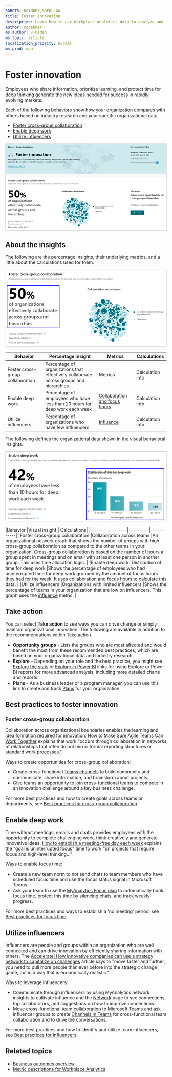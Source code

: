 ```yaml
---
ROBOTS: NOINDEX,NOFOLLOW
title: Foster innovation
description: Learn how to use Workplace Analytics data to analyze and foster innovation in your organization
author: madehmer
ms.author: v-mideh
ms.topic: article
localization_priority: normal 
ms.prod: wpa
---
```


# Foster innovation

Employees who share information, prioritize learning, and protect time for deep thinking generate the new ideas needed for success in rapidly evolving markets.

Each of the following behaviors show how your organization compares with others based on industry research and your specific organizational data.

* [Foster cross-group collaboration](#foster-cross-group-collaboration)
* [Enable deep work](#enable-deep-work)
* [Utilize influencers](#utilize-influencers)

![Foster innovation page](../images/wpa/use/innovation.png)

## About the insights

The following are the percentage insights, their underlying metrics, and a little about the calculations used for them.

![Foster innovation percentage insight](../images/wpa/use/innovation-percent.png)

|Behavior |Percentage insight | Metrics |Calculations |
|---------|--------|--------------------|----------------------|
|Foster cross-group collaboration |Percentage of organizations that effectively collaborate across groups and hierarchies  |Metrics |Calculation info |
|Enable deep work |Percentage of employees who have less than 10 hours for deep work each week |[Collaboration and focus hours](metric-definitions.md#person-metrics) |Calculation info |
|Utilize influencers |Percentage of organizations who have few influencers |[Influence](metric-definitions.md#organizational-network-analysis-ona-metrics) |Calculation info |

The following defines the organizational data shown in the visual behavioral insights.

![Foster innovation visual insight](../images/wpa/use/innovation-visual.png)

|Behavior |Visual insight | Calculations|
|---------|--------|----------|------------|
|Foster cross-group collaboration |Collaboration across teams |An organizational network graph that shows the number of groups with high cross-group collaboration as compared to the other teams in your organization. Cross-group collaboration is based on the number of hours a group spent in meetings and on email with at least one person in another group. This uses time allocation logic. |
|Enable deep work |Distribution of time for deep work |Shows the percentage of employees who had uninterrupted time for deep work grouped by the amount of focus hours they had for the week. It uses [collaboration and focus hours](metric-definitions.md#person-metrics) to calculate this data. |
|Utilize influencers |Organizations with limited influencers |Shows the percentage of teams in your organization that are low on influencers. This graph uses the [influence](metric-definitions.md#organizational-network-analysis-ona-metrics) metric. |

## Take action

You can select **Take action** to see ways you can drive change or simply maintain organizational innovation. The following are available in addition to the recommendations within Take action.

* **Opportunity groups** - Lists the groups who are most affected and would benefit the most from these recommended best practices, which are based on your organizational data and industry research.
* **Explore**  – Depending on your role and the best practice, you might see [Explore the stats](explore-intro.md) or [Explore in Power BI](../tutorials/power-bi-intro.md) links for using Explore or Power BI reports for more advanced analysis, including more detailed charts and reports.
* **Plans** - As a business leader or a program manager, you can use this link to create and track [Plans](../Tutorials/solutionsv2-intro.md) for your organization.

## Best practices to foster innovation 

### Foster cross-group collaboration

Collaboration across organizational boundaries enables the learning and idea formation required for innovation. [How to Make Sure Agile Teams Can Work Together](https://insights.office.com/collaboration/how-to-make-sure-agile-teams-can-work-together/) explains that work "occurs through collaboration in networks of relationships that often do not mirror formal reporting structures or standard work processes."

Ways to create opportunities for cross-group collaboration:

* Create cross-functional [Teams channels](https://docs.microsoft.com/microsoftteams/teams-channels-overview) to build community and communicate, share information, and brainstorm about projects.
* Give teams an opportunity to join cross-functional teams to compete in an innovation challenge around a key business challenge.

For more best practices and how to create goals across teams or departments, see [Best practices for cross-group collaboration](../tutorials/gm-cgcollaboration.md).

## Enable deep work

Time without meetings, emails and chats provides employees with the opportunity to complete challenging work, think creatively and generate innovative ideas. [How to establish a meeting-free day each week](https://insights.office.com/time-management/how-to-establish-a-meeting-free-day-each-week/) explains the "goal is uninterrupted focus" time to work "on projects that require focus and high-level thinking..."

Ways to enable focus time:

* Create a new team norm to not send chats to team members who have scheduled focus time and use the focus status signal in Microsoft Teams.
* Ask your team to use the [MyAnalytics Focus plan](../myanalytics/use/focus-plan.md) to automatically book focus time, protect this time by silencing chats, and track weekly progress.

For more best practices and ways to establish a 'no meeting' period, see [Best practices for focus time](../tutorials/gm-focus.md).

## Utilize influencers

Influencers are people and groups within an organization who are well connected and can drive innovation by efficiently sharing information with others. The [Accelerate! How innovative companies can use a strategy network to capitalize on challenges](https://insights.office.com/management-strategy/strategy-network-how-innovative-companies-capitalize/) article says to "move faster and further, you need to pull more people than ever before into the strategic change game, but in a way that is economically realistic."

Ways to leverage influencers:

* Communicate through influencers by using MyAnalytics network insights to cultivate influence and the [Network](../myanalytics/use/network.md) page to see connections, top collaborators, and suggestions on how to improve connections.
* Move cross-functional team collaboration to Microsoft Teams and ask influencer groups to create [Channels in Teams](https://docs.microsoft.com/microsoftteams/teams-channels-overview) for cross-functional team collaboration and to drive the conversations.

For more best practices and how to identify and utilize team influencers, see [Best practices for influencers](../tutorials/gm-influencer.md).

## Related topics

* [Business outcomes overview](insights.md)
* [Metric descriptions for Workplace Analytics](metric-definitions.md)
